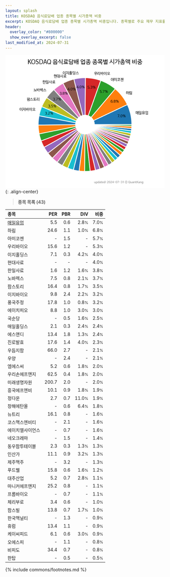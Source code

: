 ```yaml
---
layout: splash
title: KOSDAQ 음식료담배 업종 종목별 시가총액 비중
excerpt: KOSDAQ 음식료담배 업종 종목별 시가총액 비중입니다. 종목별로 주요 재무 지표를 함께 표시합니다.
header:
  overlay_color: "#800000"
  show_overlay_excerpt: false
last_modified_at: 2024-07-31
---
```



![KOSDAQ 음식료담배 업종 종목별 시가총액 비중](/stats/sector/images/kosdaq_업종_음식료담배_종목.png){: .align-center}


> **종목 목록 (43)**<a id="list"></a>

| **종목** | **PER** | **PBR** | **DIV** | **비중** |
| :------- | ------: | ------: | ------: | -------: |
| [매일유업](/267980/) | 5.5 | 0.6 | 2.8<small>%</small> | 7.0<small>%</small> |
| 하림 | 24.6 | 1.1 | 1.0<small>%</small> | 6.8<small>%</small> |
| 아미코젠 | - | 1.5 | - | 5.7<small>%</small> |
| 우리바이오 | 15.6 | 1.2 | - | 5.3<small>%</small> |
| 이지홀딩스 | 7.1 | 0.3 | 4.2<small>%</small> | 4.0<small>%</small> |
| 현대사료 | - | - | - | 4.0<small>%</small> |
| 한일사료 | 1.6 | 1.2 | 1.6<small>%</small> | 3.8<small>%</small> |
| 노바렉스 | 7.5 | 0.8 | 2.1<small>%</small> | 3.7<small>%</small> |
| 팜스토리 | 16.4 | 0.8 | 1.7<small>%</small> | 3.5<small>%</small> |
| 이지바이오 | 9.8 | 2.4 | 2.2<small>%</small> | 3.2<small>%</small> |
| 풍국주정 | 17.8 | 1.0 | 0.8<small>%</small> | 3.2<small>%</small> |
| 에이치피오 | 8.8 | 1.0 | 3.0<small>%</small> | 3.0<small>%</small> |
| 국순당 | - | 0.5 | 1.6<small>%</small> | 2.5<small>%</small> |
| 매일홀딩스 | 2.1 | 0.3 | 2.4<small>%</small> | 2.4<small>%</small> |
| 에스앤디 | 13.4 | 1.8 | 1.3<small>%</small> | 2.4<small>%</small> |
| 진로발효 | 17.6 | 1.4 | 4.0<small>%</small> | 2.3<small>%</small> |
| 우듬지팜 | 66.0 | 2.7 | - | 2.1<small>%</small> |
| 우양 | - | 2.4 | - | 2.1<small>%</small> |
| 엠에스씨 | 5.2 | 0.6 | 1.8<small>%</small> | 2.0<small>%</small> |
| 우리손에프앤지 | 62.5 | 0.4 | 1.8<small>%</small> | 2.0<small>%</small> |
| 미래생명자원 | 200.7 | 2.0 | - | 2.0<small>%</small> |
| 흥국에프엔비 | 10.1 | 0.9 | 1.8<small>%</small> | 1.9<small>%</small> |
| 정다운 | 2.7 | 0.7 | 11.0<small>%</small> | 1.9<small>%</small> |
| 창해에탄올 | - | 0.6 | 6.4<small>%</small> | 1.8<small>%</small> |
| 뉴트리 | 16.1 | 0.8 | - | 1.6<small>%</small> |
| 코스맥스엔비티 | - | 2.1 | - | 1.6<small>%</small> |
| 에이치엘사이언스 | - | 0.7 | - | 1.6<small>%</small> |
| 네오크레마 | - | 1.5 | - | 1.4<small>%</small> |
| 동우팜투테이블 | 2.3 | 0.3 | 1.3<small>%</small> | 1.3<small>%</small> |
| 인산가 | 11.1 | 0.9 | 3.2<small>%</small> | 1.3<small>%</small> |
| 제주맥주 | - | 3.2 | - | 1.3<small>%</small> |
| 푸드웰 | 15.8 | 0.6 | 1.6<small>%</small> | 1.2<small>%</small> |
| 대주산업 | 5.2 | 0.7 | 2.8<small>%</small> | 1.1<small>%</small> |
| 마니커에프앤지 | 25.2 | 0.8 | - | 1.1<small>%</small> |
| 프롬바이오 | - | 0.7 | - | 1.1<small>%</small> |
| 체리부로 | 3.4 | 0.6 | - | 1.0<small>%</small> |
| 팜스빌 | 13.8 | 0.7 | 1.7<small>%</small> | 1.0<small>%</small> |
| 한국맥널티 | - | 1.3 | - | 0.9<small>%</small> |
| 휴럼 | 13.4 | 1.1 | - | 0.9<small>%</small> |
| 케이씨피드 | 6.1 | 0.6 | 3.0<small>%</small> | 0.9<small>%</small> |
| 오에스피 | - | 1.1 | - | 0.8<small>%</small> |
| 비피도 | 34.4 | 0.7 | - | 0.8<small>%</small> |
| 한탑 | - | 0.5 | - | 0.5<small>%</small> |

{% include commons/footnotes.md %}
